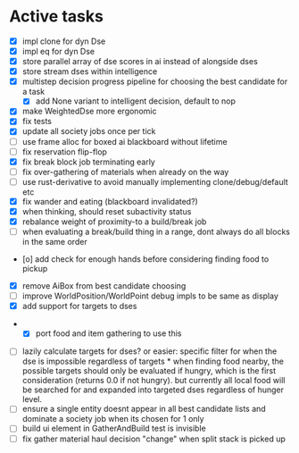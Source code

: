 # Active tasks

* [X] impl clone for dyn Dse
* [X] impl eq for dyn Dse
* [X] store parallel array of dse scores in ai instead of alongside dses
* [X] store stream dses within intelligence
* [X] multistep decision progress pipeline for choosing the best candidate for a task
    * [X] add None variant to intelligent decision, default to nop
* [X] make WeightedDse more ergonomic
* [X] fix tests
* [X] update all society jobs once per tick
* [ ] use frame alloc for boxed ai blackboard without lifetime
* [ ] fix reservation flip-flop
* [X] fix break block job terminating early
* [ ] fix over-gathering of materials when already on the way
* [ ] use rust-derivative to avoid manually implementing clone/debug/default etc
* [X] fix wander and eating (blackboard invalidated?)
* [X] when thinking, should reset subactivity status
* [X] rebalance weight of proximity-to a build/break job
* [ ] when evaluating a break/build thing in a range, dont always do all blocks in the same order
* [o] add check for enough hands before considering finding food to pickup
* [X] remove AiBox from best candidate choosing
* [ ] improve WorldPosition/WorldPoint debug impls to be same as display
* [X] add support for targets to dses
*   * [X] port food and item gathering to use this
* [ ] lazily calculate targets for dses? or easier: specific filter for when the dse is impossible
    regardless of targets
        * when finding food nearby, the possible targets should only be evaluated if hungry, which
        is the first consideration (returns 0.0 if not hungry). but currently all local food will be
        searched for and expanded into targeted dses regardless of hunger level.
* [ ] ensure a single entity doesnt appear in all best candidate lists and dominate a society job
    when its chosen for 1 only
* [ ] build ui element in GatherAndBuild test is invisible
* [ ] fix gather material haul decision "change" when split stack is picked up
